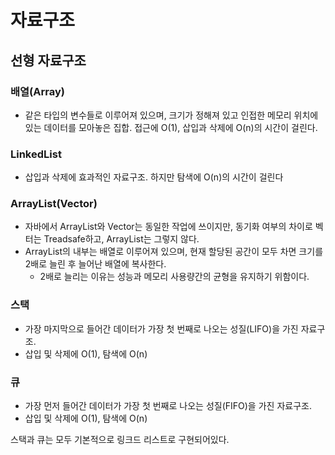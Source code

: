 # 자료구조

## 선형 자료구조

### 배열(Array)
* 같은 타입의 변수들로 이루어져 있으며, 크기가 정해져 있고 인접한 메모리 위치에 있는 데이터를 모아놓은 집합. 접근에 O(1), 삽입과 삭제에 O(n)의 시간이 걸린다.

### LinkedList
* 삽입과 삭제에 효과적인 자료구조. 하지만 탐색에 O(n)의 시간이 걸린다

### ArrayList(Vector)
* 자바에서 ArrayList와 Vector는 동일한 작업에 쓰이지만, 동기화 여부의 차이로 벡터는 Treadsafe하고, ArrayList는 그렇지 않다.
* ArrayList의 내부는 배열로 이루어져 있으며, 현재 할당된 공간이 모두 차면 크기를 2배로 늘린 후 늘어난 배열에 복사한다.
  * 2배로 늘리는 이유는 성능과 메모리 사용량간의 균형을 유지하기 위함이다.

### 스택
* 가장 마지막으로 들어간 데이터가 가장 첫 번째로 나오는 성질(LIFO)을 가진 자료구조.
* 삽입 및 삭제에 O(1), 탐색에 O(n)

### 큐
* 가장 먼저 들어간 데이터가 가장 첫 번째로 나오는 성질(FIFO)을 가진 자료구조.
* 삽입 및 삭제에 O(1), 탐색에 O(n)

스택과 큐는 모두 기본적으로 링크드 리스트로 구현되어있다.